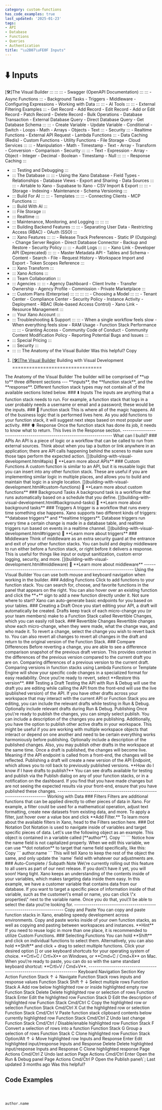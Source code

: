 ```yaml
---
category: custom-functions
has_code_examples: true
last_updated: '2025-01-23'
tags:
- API
- Database
- Functions
- Queries
- Authentication
title: "\u2B07\uFE0F Inputs"
---
```


# ⬇️ Inputs

[🛠️]The Visual Builder
    :::
        ::: 
            ::: 
            -   Swagger (OpenAPI Documentation)
            :::
            ::: 
            -   Async Functions
            :::
        -   Background Tasks
        -   Triggers
        -   Middleware
        -   Configuring Expressions
        -   Working with Data
        :::
        ::: 
        -   AI Tools
            ::: 
                ::: 
                -   External Filtering Examples
                :::
            -   Get Record
            -   Add Record
            -   Edit Record
            -   Add or Edit Record
            -   Patch Record
            -   Delete Record
            -   Bulk Operations
            -   Database Transaction
            -   External Database Query
            -   Direct Database Query
            -   Get Database Schema
            :::
            ::: 
            -   Create Variable
            -   Update Variable
            -   Conditional
            -   Switch
            -   Loops
            -   Math
            -   Arrays
            -   Objects
            -   Text
            :::
        -   Security
            ::: 
            -   Realtime Functions
            -   External API Request
            -   Lambda Functions
            :::
        -   Data Caching (Redis)
        -   Custom Functions
        -   Utility Functions
        -   File Storage
        -   Cloud Services
        :::
        ::: 
        -   Manipulation
        -   Math
        -   Timestamp
        -   Text
        -   Array
        -   Transform
        -   Conversion
        -   Comparison
        -   Security
        :::
        ::: 
        -   Text
        -   Expression
        -   Array
        -   Object
        -   Integer
        -   Decimal
        -   Boolean
        -   Timestamp
        -   Null
        :::
        ::: 
        -   Response Caching
        :::
-   ::: 
    Testing and Debugging
    :::
-   ::: 
    The Database
    :::
        ::: 
        -   Using the Xano Database
        -   Field Types
        -   Relationships
        -   Database Views
        -   Export and Sharing
        -   Data Sources
        :::
        ::: 
        -   Airtable to Xano
        -   Supabase to Xano
        -   CSV Import & Export
        :::
        ::: 
        -   Storage
        -   Indexing
        -   Maintenance
        -   Schema Versioning
        :::
-   ::: 
    Build For AI
    :::
        ::: 
        -   Templates
        :::
        ::: 
        -   Connecting Clients
        -   MCP Functions
        :::
-   ::: 
    Build With AI
    :::
-   ::: 
    File Storage
    :::
-   ::: 
    Realtime
    :::
-   ::: 
    Maintenance, Monitoring, and Logging
    :::
        ::: 
        :::
-   ::: 
    Building Backend Features
    :::
        ::: 
        -   Separating User Data
        -   Restricting Access (RBAC)
        -   OAuth (SSO)
        :::
-   ::: 
    Xano Features
    :::
        ::: 
        -   Release Track Preferences
        -   Static IP (Outgoing)
        -   Change Server Region
        -   Direct Database Connector
        -   Backup and Restore
        -   Security Policy
        :::
        ::: 
        -   Audit Logs
        :::
        ::: 
        -   Xano Link
        -   Developer API (Deprecated)
        :::
        ::: 
        -   Master Metadata API
        -   Tables and Schema
        -   Content
        -   Search
        -   File
        -   Request History
        -   Workspace Import and Export
        -   Token Scopes Reference
        :::
-   ::: 
    Xano Transform
    :::
-   ::: 
    Xano Actions
    :::
-   ::: 
    Team Collaboration
    :::
-   ::: 
    Agencies
    :::
        ::: 
        -   Agency Dashboard
        -   Client Invite
        -   Transfer Ownership
        -   Agency Profile
        -   Commission
        -   Private Marketplace
        :::
-   ::: 
    Custom Plans (Enterprise)
    :::
        ::: 
            ::: 
                ::: 
                -   Choosing a Model
                :::
            :::
        -   Tenant Center
        -   Compliance Center
        -   Security Policy
        -   Instance Activity
        -   Deployment
        -   RBAC (Role-based Access Control)
        -   Xano Link
        -   Resource Management
        :::
-   ::: 
    Your Xano Account
    :::
-   ::: 
    Troubleshooting & Support
    :::
        ::: 
        -   When a single workflow feels slow
        -   When everything feels slow
        -   RAM Usage
        -   Function Stack Performance
        :::
        ::: 
        -   Granting Access
        -   Community Code of Conduct
        -   Community Content Modification Policy
        -   Reporting Potential Bugs and Issues
        :::
-   ::: 
    Special Pricing
    :::
-   ::: 
    Security
    :::
-   ::: 
    :::
    The Anatomy of the Visual Builder
Was this helpful?
Copy
1.  [[🛠️]The Visual Builder](building-with-visual-development.html)
Building with Visual Development 
================================
<div>
</div>
The Anatomy of the Visual Builder
The builder will be comprised of **up to** three different sections --- **inputs**, the **function stack**, and the **response**. Different function stack types may not contain all of the available sections listed below.
###  
⬇️ Inputs
The inputs are anything that a function stack needs to run. For example, a function stack that logs in a user probably needs a username or email and a password; these would be the inputs.
###  
🔄 Function stack
This is where all of the magic happens. All of the business logic that is performed lives here.
As you add functions to your function stack, it will suggest next steps based on most popular user activity.
###  
⬆️ Response
Once the function stack has done its job, it needs to know what to return. This lives in the Response section.
------------------------------------------------------------------------
What can I build?
###  
APIs
An API is a piece of logic or a workflow that can be called to run from external sources. Think about when you tap a button or link anywhere in an application; there are API calls happening behind the scenes to make sure those taps perform the expected action.
[](building-with-visual-development.html#apis) 📖 **Learn more about APIs**
###  
Custom Functions
A custom function is similar to an API, but it is reusable logic that you can insert into any other function stack. These are useful if you are implementing similar logic in multiple places, and allows you to build and maintain that logic in a single location.
[](building-with-visual-development.html#custom-functions) 📖 **Learn more about custom functions**
###  
Background Tasks
A background task is a workflow that runs automatically based on a schedule that you define.
[](building-with-visual-development.html#background-tasks) 📖 **Learn more about background tasks**
###  
Triggers
A trigger is a workflow that runs every time something else happens. Xano supports two different kinds of triggers: **database triggers** and **realtime triggers**. Database triggers run every time a certain change is made in a database table, and realtime triggers run based on events in a realtime channel.
[](building-with-visual-development.html#triggers) 📖 **Learn more about triggers**
###  
Middleware
Think of middleware as an extra security guard at the entrance and exit of your other function stacks. You can build and deploy middleware to run either before a function stack, or right before it delivers a response. This is useful for things like input or output sanitization, custom error logging, security, and more.
[](building-with-visual-development.html#middleware) 📖 **Learn more about middleware**
------------------------------------------------------------------------
Using the Visual Builder
You can use both mouse and keyboard navigation when working in the builder.
###  
Adding Functions
Click to add functions to your function stack. You can search for, choose, and favorite functions in the panel that appears on the right.
You can also hover over an existing function and click the **+** sign to add a new function directly under it.
Not sure where to start?
Xano can auto-generate basic endpoints for you based on your tables.
###  
Creating a Draft
Once you start editing your API, a draft will automatically be created. Drafts keep track of each micro-change you (or your team members) make to a Function Stack called Revertible Changes, which you can easily roll back.
###  
Revertible Changes
Revertible changes show each micro-change, when they were made, what the change was, and who made it.
To revert a change, select the change you wish to revert back to. You can also revert all changes to revert all changes in the draft and return to the original version of the Function Stack.
###  
Compare Differences
Before reverting a change, you are able to see a difference comparison snapshot of the previous draft version. This provides context in the differences of the previous version compared to the current draft you are on.
Comparing differences of a previous version to the current draft.
Comparing versions in function stacks using Lambda Functions or Template Engine will show your specific code changes in a specialized format for easy readability.
Once you\'re ready to revert, select **Restore this version**.
###  
Testing a Draft
Testing the API with Run & Debug will use the draft you are editing while calling the API from the front-end will use the live (published version) of the API.
If you have other drafts across your workspace that may interact with the current API or Function Stack you are editing, you can include the relevant drafts while testing in Run & Debug.
Optionally include relevant drafts during Run & Debug.
Publishing
Once you\'re ready to publish the changes, you can simply select publish.
You can include a description of the changes you are publishing. Additionally, you have the option to publish other active drafts in your workspace. This might be useful if you are working with multiple workspace objects that interact or depend on one another and need to be certain everything works harmoniously before publishing.
Optionally include a description of the published changes. Also, you may publish other drafts in the workspace at the same time.
Once a draft is published, the changes will become live. Meaning if the API endpoint is called from a front-end, the changes will be reflected. Publishing a draft will create a new version of the API Endpoint, which allows you to roll back to previously published versions.
**How do I know if I have drafts to publish?**
You can see drafts available for testing and publish via the Publish dialog on any of your function stacks, or in a notification on the dashboard. If you find that you have made changes but are not seeing the expected results via your front-end, ensure that you have published these changes.
------------------------------------------------------------------------
Working with Data
###  
Filters
Filters are additional functions that can be applied directly to other pieces of data in Xano. For example, a filter could be used for a mathematical operation, adjust text formatting, create new datasets from existing data, and more.
To apply a filter, just hover over a value box and click **Add Filter.**
To learn more about the available filters in Xano, head to the Filters section here.
###  
Dot Notation
Dot Notation is used to navigate inside of variables and target specific pieces of data.
Let\'s use the following object as an example. This object is contained in a variable called [**author**].
Copy
``` 
```
Notice how the name field is not capitalized properly. When we edit this variable, we can use **dot notation** to target that name field specifically, like this:
Copy
``` 
author.name
```
This will tell Xano to keep the rest of the object the same, and only update the `name` field with whatever our adjustments are.
###  
Auto-Complete / Subpath
Note
We\'re currently rolling out this feature to all users as part of our next release. If you don\'t have it yet, you will soon! Hang tight.
Xano keeps an understanding of the contents inside of your variables, which makes targeting data inside them easy.
In this example, we have a customer variable that contains data from our database. If you want to target a specific piece of information inside of that variable, such as the customer\'s email or name, you can click \"x properties\" next to the variable name.
Once you do that, you\'ll be able to select the data you\'re looking for.
------------------------------------------------------------------------
Copy and Paste
You can copy and paste function stacks in Xano, enabling speedy development across environments.
Copy and paste works inside of your own function stacks, as well as copying and pasting between workspaces and instances.
**Hint**
If you need to reuse logic in more than one place, it is recommended to utilize Custom Functions.
###  
Selecting Functions
You can hold **Shift** and click on individual functions to select them.
Alternatively, you can also hold **Shift** and click + drag to select multiple functions.
Click your desired option [] or use keyboard shortcuts for your operating system of choice. **Crtl+C / Crtl+X** on Windows, or **Cmd+C / Cmd+X** on Mac.
When you\'re ready to paste, you can do so with the same standard keyboard shortcut: **Crtl+V / Cmd+V**.
------------------------------------------------------------------------
Keyboard Navigation
Section
Key
Action
Function Stack
↑ ↓
Navigate Function Stack rows inputs and response values
Function Stack
Shift ↑ ↓
Select multiple rows
Function Stack
A
Add row below highlighted row or inside highlighted empty row
Function Stack
Delete
Delete highlighted row or selection of rows
Function Stack
Enter
Edit the highlighted row
Function Stack
D
Edit the description of highlighted row
Function Stack
Cmd/Ctrl C
Copy the highlighted row or selection
Function Stack
Cmd/Ctrl X
Cut the highlighted row or selection
Function Stack
Cmd/Ctrl V
Paste function stack clipboard contents below currently highlighted row
Function Stack
Cmd/Ctrl Z
Undo last change
Function Stack
Cmd/Ctrl /
Disable/enable highlighted row
Function Stack
F
Convert a selection of rows into a function
Function Stack
G
Group a selection of rows
Function Stack
C
Clone highlighted row
Function Stack
Option/Alt ↑ ↓
Move highlighted row
Inputs and Response
Enter
Edit highlighted input/response
Inputs and Response
Delete
Delete highlighted input/response
Inputs and Response
C
Clone highlighted response
Page Actions
Cmd/Ctrl Z
Undo last action
Page Actions
Cmd/Ctrl Enter
Open the Run & Debug panel
Page Actions
Cmd/Ctrl P
Open the Publish panel\`;
Last updated 3 months ago
Was this helpful?

## Code Examples

```
 

```

```
 
author.name

```

